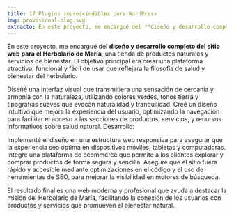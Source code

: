 ```yaml
---
title: 17 Plugins imprescindibles para WordPress
img: provisional-blog.svg
extracto: En este proyecto, me encargué del **diseño y desarrollo completo del sitio web para el Herbolario de María**, una tienda de productos naturales y servicios de bienestar.
---
```

En este proyecto, me encargué del **diseño y desarrollo completo del sitio web para el Herbolario de María**, una tienda de productos naturales y servicios de bienestar. El objetivo principal era crear una plataforma atractiva, funcional y fácil de usar que reflejara la filosofía de salud y bienestar del herbolario.

Diseñé una interfaz visual que transmitiera una sensación de cercanía y armonía con la naturaleza, utilizando colores verdes, tonos tierra y tipografías suaves que evocan naturalidad y tranquilidad.
Creé un diseño intuitivo que mejora la experiencia del usuario, optimizando la navegación para facilitar el acceso a las secciones de productos, servicios, y recursos informativos sobre salud natural.
Desarrollo:

Implementé el diseño en una estructura web responsiva para asegurar que la experiencia sea óptima en dispositivos móviles, tabletas y computadoras.
Integré una plataforma de ecommerce que permite a los clientes explorar y comprar productos de forma segura y sencilla.
Aseguré que el sitio fuera rápido y accesible mediante optimizaciones en el código y el uso de herramientas de SEO, para mejorar la visibilidad en motores de búsqueda.

El resultado final es una web moderna y profesional que ayuda a destacar la misión del Herbolario de María, facilitando la conexión de los usuarios con productos y servicios que promueven el bienestar natural.